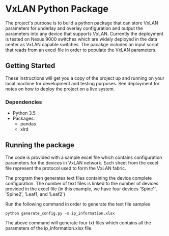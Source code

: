 # VxLAN Python Package

The project's purpose is to build a python package that can store VxLAN parameters for underlay and overlay configuration and output the parameters into any device that supports VxLAN. Currently the deployment is tested on Nexus 9000 switches which are widely deployed in the data center as VxLAN capable switches. The pacakge includes an input script that reads from an excel file in order to populate the VxLAN parameters.

## Getting Started

These instructions will get you a copy of the project up and running on your local machine for development and testing purposes. See deployment for notes on how to deploy the project on a live system.

### Dependencies

* Python 3.5
* Packages: 
  - pandas 
  - xlrd


## Running the package

The code is provided with a sample excel file which contains configuration parameters for the devices in VxLAN network. Each sheet from the excel file represent the protocol used to form the VxLAN fabric.

The program then generates text files containing the device complete configuration. The number of text files is linked to the number of devices provided in the excel file (in this example, we have four devices 'Spine1', 'Spine2', 'Leaf1, and 'Leaf2')

Run the following command in order to generate the text file samples

```
python generate_config.py -s ip_information.xlsx
```

The above command will generate four txt files which contains all the parameters of the ip_information.xlsx file.
